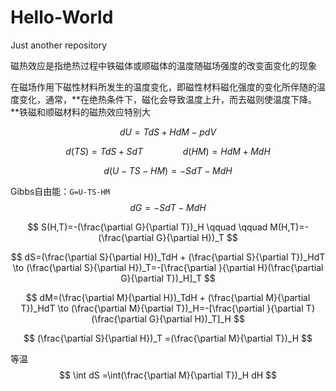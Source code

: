 # Hello-World
Just another repository

磁热效应是指绝热过程中铁磁体或顺磁体的温度随磁场强度的改变面变化的现象

在磁场作用下磁性材料所发生的温度变化，即磁性材料磁化强度的变化所伴随的温度变化，通常，**在绝热条件下，磁化会导致温度上升，而去磁则使温度下降。**铁磁和顺磁材料的磁热效应特别大




$$
dU=TdS+HdM-pdV
$$

$$
d(TS)=TdS+SdT   \qquad \qquad 
d(HM)=HdM+MdH
$$

$$
d(U-TS-HM)=-SdT-MdH
$$

Gibbs自由能：`G=U-TS-HM`
$$
dG=-SdT-MdH
$$

$$
S(H,T)=-(\frac{\partial G}{\partial T})_H \qquad \qquad  
M(H,T)=-(\frac{\partial G}{\partial H})_T
$$

$$
dS=(\frac{\partial S}{\partial H})_TdH + (\frac{\partial S}{\partial T})_HdT \to 
(\frac{\partial S}{\partial H})_T=-[\frac{\partial }{\partial H}(\frac{\partial G}{\partial T})_H]_T
$$

$$
dM=(\frac{\partial M}{\partial H})_TdH + (\frac{\partial M}{\partial T})_HdT \to 
(\frac{\partial M}{\partial T})_H=-[\frac{\partial }{\partial T}(\frac{\partial G}{\partial H})_T]_H
$$

$$
(\frac{\partial S}{\partial H})_T =(\frac{\partial M}{\partial T})_H
$$

等温
$$
\int dS =\int(\frac{\partial M}{\partial T})_H dH
$$
